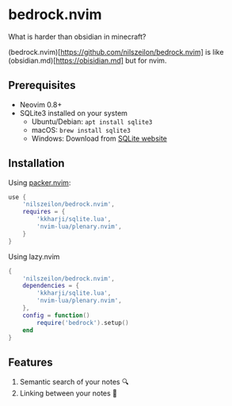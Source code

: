 # bedrock.nvim

What is harder than obsidian in minecraft?

(bedrock.nvim)[https://github.com/nilszeilon/bedrock.nvim] is like (obsidian.md)[https://obisidian.md] but for nvim.

## Prerequisites

- Neovim 0.8+
- SQLite3 installed on your system
  - Ubuntu/Debian: `apt install sqlite3`
  - macOS: `brew install sqlite3`
  - Windows: Download from [SQLite website](https://www.sqlite.org/download.html)


## Installation

Using [packer.nvim](https://github.com/wbthomason/packer.nvim):

```lua
use {
    'nilszeilon/bedrock.nvim',
    requires = {
        'kkharji/sqlite.lua',
        'nvim-lua/plenary.nvim',
    }
}
```

Using lazy.nvim

```lua
{
    'nilszeilon/bedrock.nvim',
    dependencies = {
        'kkharji/sqlite.lua',
        'nvim-lua/plenary.nvim',
    },
    config = function()
        require('bedrock').setup()
    end
}
```

## Features

1. Semantic search of your notes 🔍
2. Linking between your notes 🔗
